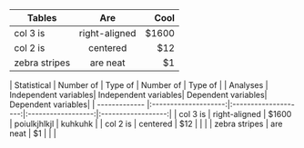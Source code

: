 | Tables        | Are           | Cool  |
| ------------- |:-------------:| -----:|
| col 3 is      | right-aligned | $1600 |
| col 2 is      | centered      |   $12 |
| zebra stripes | are neat      |    $1 |


| Statistical   | Number of            | Type of              | Number of          | Type of            |
| Analyses      | Independent variables| Independent variables| Dependent variables| Dependent variables|
| ------------- |:--------------------:|:--------------------:|:------------------:|:------------------:|
| col 3 is      | right-aligned        | $1600                |     poiulkjhlkjl   |          kuhkuhk   |
| col 2 is      | centered             |   $12                |                    |                    |
| zebra stripes | are neat             |    $1                |                    |                    |


